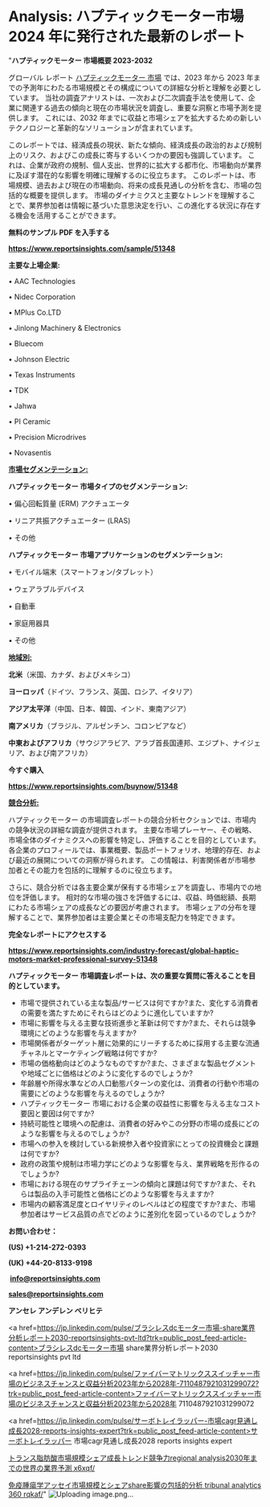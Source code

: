 # Analysis: ハプティックモーター市場 2024 年に発行された最新のレポート

"<strong>ハプティックモーター 市場概要 2023-2032</strong>

グローバル レポート <a href=https://www.reportsinsights.com/sample/51348>ハプティックモーター 市場</a> では、2023 年から 2023 年までの予測年にわたる市場規模とその構成についての詳細な分析と理解を必要としています。 当社の調査アナリストは、一次および二次調査手法を使用して、企業に関連する過去の傾向と現在の市場状況を調査し、重要な洞察と市場予測を提供します。 これには、2032 年までに収益と市場シェアを拡大​​するための新しいテクノロジーと革新的なソリューションが含まれています。

このレポートでは、経済成長の現状、新たな傾向、経済成長の政治的および規制上のリスク、およびこの成長に寄与するいくつかの要因も強調しています。 これは、企業が政府の規制、個人支出、世界的に拡大する都市化、市場動向が業界に及ぼす潜在的な影響を明確に理解するのに役立ちます。 このレポートは、市場規模、過去および現在の市場動向、将来の成長見通しの分析を含む、市場の包括的な概要を提供します。 市場のダイナミクスと主要なトレンドを理解することで、業界参加者は情報に基づいた意思決定を行い、この進化する状況に存在する機会を活用することができます。

<strong><b>無料のサンプル PDF を入手する</b></strong>

<a href=https://www.reportsinsights.com/sample/51348><strong><u>https://www.reportsinsights.com/sample/51348</u></strong></a>

<strong>主要な上場企業:</strong>

• AAC Technologies

• Nidec Corporation

• MPlus Co.LTD

• Jinlong Machinery & Electronics

• Bluecom

• Johnson Electric

• Texas Instruments

• TDK

• Jahwa

• PI Ceramic

• Precision Microdrives

• Novasentis

<strong><u>市場セグメンテーション</u></strong><strong><u>:</u></strong>

<strong>ハプティックモーター 市場タイプのセグメンテーション:</strong>

• 偏心回転質量 (ERM) アクチュエータ

• リニア共振アクチュエーター (LRAS)

• その他

<strong>ハプティックモーター 市場アプリケーションのセグメンテーション:</strong>

• モバイル端末（スマートフォン/タブレット）

• ウェアラブルデバイス

• 自動車

• 家庭用器具

• その他

<strong><u>地域別</u></strong><strong><u>:</u></strong>

<strong>北米</strong>（米国、カナダ、およびメキシコ）

<strong>ヨーロッパ</strong>（ドイツ、フランス、英国、ロシア、イタリア）

<strong>アジア太平洋</strong>（中国、日本、韓国、インド、東南アジア）

<strong>南アメリカ</strong>（ブラジル、アルゼンチン、コロンビアなど）

<strong>中東およびアフリカ</strong>（サウジアラビア、アラブ首長国連邦、エジプト、ナイジェリア、および南アフリカ）

<strong>今すぐ購入</strong>

<a href=https://www.reportsinsights.com/buynow/51348><strong><u>https://www.reportsinsights.com/buynow/51348</u></strong></a>

<strong><u>競合分析:</u></strong>

ハプティックモーター の市場調査レポートの競合分析セクションでは、市場内の競争状況の詳細な調査が提供されます。 主要な市場プレーヤー、その戦略、市場全体のダイナミクスへの影響を特定し、評価することを目的としています。 各企業のプロフィールでは、事業概要、製品ポートフォリオ、地理的存在、および最近の展開についての洞察が得られます。 この情報は、利害関係者が市場参加者とその能力を包括的に理解するのに役立ちます。

さらに、競合分析では各主要企業が保有する市場シェアを調査し、市場内での地位を評価します。 相対的な市場の強さを評価するには、収益、時価総額、長期にわたる市場シェアの成長などの要因が考慮されます。 市場シェアの分布を理解することで、業界参加者は主要企業とその市場支配力を特定できます。

<strong>完全なレポートにアクセスする</strong>

<a href=https://www.reportsinsights.com/industry-forecast/global-haptic-motors-market-professional-survey-51348><strong><u><b>https://www.reportsinsights.com/industry-forecast/global-haptic-motors-market-professional-survey-51348</b></u></strong></a>

<strong><b>ハプティックモーター 市場調査レポートは、次の重要な質問に答えることを目的としています。</b></strong>
<ul>
  <li>市場で提供されている主な製品/サービスは何ですか?また、変化する消費者の需要を満たすためにそれらはどのように進化していますか?</li>
  <li>市場に影響を与える主要な技術進歩と革新は何ですか?また、それらは競争環境にどのような影響を与えますか?</li>
  <li>市場関係者がターゲット層に効果的にリーチするために採用する主要な流通チャネルとマーケティング戦略は何ですか?</li>
  <li>市場の価格動向はどのようなものですか?また、さまざまな製品セグメントや地域ごとに価格はどのように変化するのでしょうか?</li>
  <li>年齢層や所得水準などの人口動態パターンの変化は、消費者の行動や市場の需要にどのような影響を与えるのでしょうか?</li>
  <li>ハプティックモーター 市場における企業の収益性に影響を与える主なコスト要因と要因は何ですか?</li>
  <li>持続可能性と環境への配慮は、消費者の好みやこの分野の市場の成長にどのような影響を与えるのでしょうか?</li>
  <li>市場への参入を検討している新規参入者や投資家にとっての投資機会と課題は何ですか?</li>
  <li>政府の政策や規制は市場力学にどのような影響を与え、業界戦略を形作るのでしょうか?</li>
  <li>市場における現在のサプライチェーンの傾向と課題は何ですか?また、それらは製品の入手可能性と価格にどのような影響を与えますか?</li>
  <li>市場内の顧客満足度とロイヤリティのレベルはどの程度ですか?また、市場参加者はサービス品質の点でどのように差別化を図っているのでしょうか?</li>
</ul>
<strong>お問い合わせ：</strong>

<strong>(US) +1-214-272-0393</strong>

<strong>(UK) +44-20-8133-9198</strong>

<strong> </strong><a href=info@reportsinsights.com><strong><u>info@reportsinsights.com</u></strong></a>

<a href=sales@reportsinsights.com><strong><u>sales@reportsinsights.com</u></strong></a>

<strong>アンセレ アンデレン ベリヒテ</strong>

<a href=https://jp.linkedin.com/pulse/ブラシレスdcモーター市場-share業界分析レポート2030-reportsinsights-pvt-ltd?trk=public_post_feed-article-content>ブラシレスdcモーター市場 share業界分析レポート2030 reportsinsights pvt ltd</a>

<a href=https://jp.linkedin.com/pulse/ファイバーマトリックススイッチャー市場のビジネスチャンスと収益分析2023年から2028年-7110487921031299072?trk=public_post_feed-article-content>ファイバーマトリックススイッチャー市場のビジネスチャンスと収益分析2023年から2028年 7110487921031299072</a>

<a href=https://jp.linkedin.com/pulse/サーボトレイラッパー-市場cagr見通し成長2028-reports-insights-expert?trk=public_post_feed-article-content>サーボトレイラッパー 市場cagr見通し成長2028 reports insights expert</a>

<a href=https://www.linkedin.com/pulse/トランス脂肪酸市場規模シェア成長トレンド競争力regional-analysis2030年までの世界の業界予測-x6xqf/>トランス脂肪酸市場規模シェア成長トレンド競争力regional analysis2030年までの世界の業界予測 x6xqf/</a>

<a href=https://www.linkedin.com/pulse/免疫腫瘍学アッセイ市場規模とシェアshare影響の包括的分析-tribunal-analytics-360-rqkaf/>免疫腫瘍学アッセイ市場規模とシェアshare影響の包括的分析 tribunal analytics 360 rqkaf/</a>"
![Uploading image.png…]()
